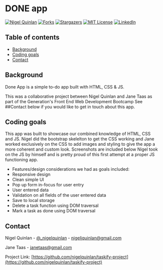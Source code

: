 # DONE app
<!-- PROJECT SHIELDS -->
<!--
*** I'm using markdown "reference style" links for readability.
*** Reference links are enclosed in brackets [ ] instead of parentheses ( ).
*** See the bottom of this document for the declaration of the reference variables
*** for contributors-url, forks-url, etc.
*** https://www.markdownguide.org/basic-syntax/#reference-style-links
-->
[![Nigel Quinlan][contributors-shield]][contributors-url]
[![Forks][forks-shield]][forks-url]
[![Stargazers][stars-shield]][stars-url]
[![MIT License][license-shield]][license-url]
[![LinkedIn][linkedin-shield]][linkedin-url]

## Table of contents
* [Background](#Background)
* [Coding goals](#Coding-goals)
* [Contact](#Contact)

## Background

Done App is a simple to-do app built with HTML, CSS & JS.

This was a collaborative project between Nigel Quinlan and Jane Taas as part of the Generation's Front End Web Development Bootcamp
See ##Contact below if you would like to get in touch about this app.

## Coding goals

This app was built to showcase our combined knowledge of HTML, CSS and JS. Nigel did the bootstrap skelelton to get the CSS working and Jane worked exclusively on the CSS to add images and styling to give the app a more coherent and custom look. Screenshots are included below
Nigel took on the JS by himself and is pretty proud of this first attempt at a proper JS functioning app.

- Features/design considerations we had as goals included:
- Responsive design
- Clean simple UI
- Pop up form in-focus for user entry
- User entered data
- Validation on all fields of the user entered data
- Save to local storage
- Delete a task function using DOM traversal
- Mark a task as done using DOM traversal




<!-- CONTACT -->
## Contact

Nigel Quinlan - [@_nigelquinlan](https://twitter.com/_nigelquinlan) - nigeljquinlan@gmail.com

Jane Taas - janetaas@gmail.com

Project Link: [https://github.com/nigelquinlan/taskify-project](https://github.com/nigelquinlan/taskify-project)

<!-- MARKDOWN LINKS & IMAGES -->
<!-- https://www.markdownguide.org/basic-syntax/#reference-style-links -->
[contributors-shield]: https://img.shields.io/github/contributors/nigelquinlan/taskify-project.svg?style=flat-square
[contributors-url]: https://github.com/nigelquinlan/taskify-project/graphs/contributors
[forks-shield]: https://img.shields.io/github/forks/nigelquinlan/taskify-project.svg?style=flat-square
[forks-url]: https://github.com/nigelquinlan/taskify-project/network/members
[stars-shield]: https://img.shields.io/github/stars/nigelquinlan/taskify-project.svg?style=flat-square
[stars-url]: https://github.com/nigelquinlan/taskify-project/stargazers
[issues-shield]: https://img.shields.io/github/issues/nigelquinlan/taskify-project.svg?style=flat-square
[issues-url]: https://github.com/github_username/taskify-project/issues
[license-shield]: https://img.shields.io/github/license/nigelquinlan/taskify-project.svg?style=flat-square
[license-url]: https://github.com/nigelquinlan/taskify-project/blob/master/MIT.LICENSE
[linkedin-shield]: https://img.shields.io/badge/-LinkedIn-black.svg?style=flat-square&logo=linkedin&colorB=555
[linkedin-url]: https://linkedin.com/in/nigelquinlan
[product-screenshot]: images/screenshot.png
